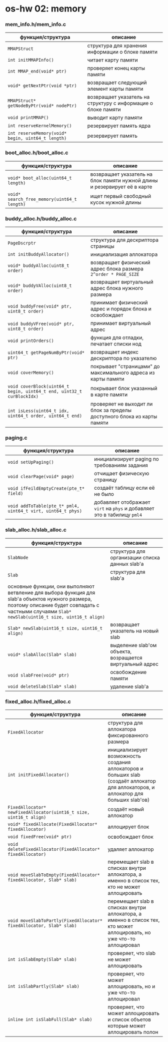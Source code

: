 # os-hw 02: memory


### mem_info.h/mem_info.c

**функция/структура** | **описание**
---|---
`MMAPStruct` | структура для хранения информации о блоке памяти
`int initMMAPInfo()` | читает карту памяти
`int MMAP_end(void* ptr)` | проверяет конец карты памяти
`void* getNextPtr(void *ptr)` | возвращает следующий элемент карты памяти
`MMAPStruct* getNodeByPtr(void* nodePtr)` | возвращает указатель на структуру с информацие о блоке памяти
`void printMMAP()` | выводит карту памяти
`int reserveKernelMemory()` | резервирует память ядра
`int reserveMemory(void* begin, uint64_t length)` | резервирует память

### boot_alloc.h/boot_alloc.c

**функция/структура** | **описание**
---|---
`void* boot_alloc(uint64_t length)` | возвращает указатель на блок памяти нужной длины и резервирует её в карте
`void* search_free_memory(uint64_t length)` | ищет первый свободный кусок нужной длины

### buddy_alloc.h/buddy_alloc.c

**функция/структура** | **описание**
---|---
`PageDscrptr` | структура для дескриптора страницы
`int initBuddyAllocator()` | инициализация аллокатора
`void* buddyAlloc(uint8_t order)` | возвращает физический адрес блока размера `2^order * PAGE_SIZE`
`void* buddyVAlloc(uint8_t order)` | возвращает виртуальный адрес блока нужного размера
`void buddyFree(void* ptr, uint8_t order)` | принимает физический адрес и порядок блока и освобождает
`void buddyVFree(void* ptr, uint8_t order)` | принимает виртуальный адрес
`void printOrders()` | функция для отладки, печатает списки нод
`uint64_t getPageNumByPtr(void* ptr)` | возвращает индекс дескриптора по указателю
`void coverMemory()` | покрывает "страницами" до максимального адреса из карты памяти
`void coverBlock(uint64_t begin, uint64_t end, uint32_t curBlockIdx)` | покрывает блок указанный в карте памяти
`int isLess(uint64_t idx, uint64_t order, uint64_t end)` | проверяет не выходит ли блок за пределы доступного блока из карты памяти


### paging.c

**функция/структура** | **описание**
---|---
`void setUpPaging()` | инициализирует paging по требованиям задания
`void clearPage(void* page)` | отчищает физическую страницу
`void ifFeildEmptyCreate(pte_t* field)` | создаёт таблицу если её не было
`void addToTable(pte_t* pml4, uint64_t virt, uint64_t phys)` | добавляет отображает `virt` на `phys` и добавляет это в табилицу `pml4`

### slab_alloc.h/slab_alloc.c

**функция/структура** | **описание**
---|---
`SlabNode` | структура для организации списка данных slab'а
`Slab` | структура для slab'а
основные функции, они выполняют ветвление для выбора функция для slab'а объектов нужного размера, поэтому описание будет совпадать с частными случаями `Slab* newSlab(uint16_t size, uint16_t align)`|
`Slab* newSlab(uint16_t size, uint16_t align)` | возвращает указатель на новый slab
`void* slabAlloc(Slab* slab)` | выделение slab'ом объекта, возращается виртуальный адрес
`void slabFree(void* ptr)` | освобождение памяти
`void deleteSlab(Slab* slab)` | удаление slab'а

### fixed_alloc.h/fixed_alloc.c

**функция/структура** | **описание**
---|---
`FixedAllocator` | структура для аллокатора фиксированного размера
`int initFixedAllocator()` | инициализирует возможность создания аллокаторов и больших slab (создаёт аллокатор для аллокаторов, и аллокатор для больших slab'ов)
`FixedAllocator* newFixedAllocator(uint16_t size, uint16_t align)` | создаёт новый аллокатор
`void* fixedAllocate(FixedAllocator* fixedAllocator)` | аллоцирует блок
`void fixedFree(void* ptr)` | освобождает блок
`void deleteFixedAllocator(FixedAllocator* fixedAllocator)` | удаляет аллокатор
`void moveSlabToEmpty(FixedAllocator* fixedAllocator, Slab* slab)` | перемещает slab в списках внутри аллокатора, а именно в список тех, кто не может аллоцировать
`void moveSlabToPartly(FixedAllocator* fixedAllocator, Slab* slab)` | перемещает slab в списках внутри аллокатора, а именно в список тех, кто может аллоцировать, но уже что-то аллоцировал
`int isSlabEmpty(Slab* slab)` | проверяет, что slab не может аллоцировать
`int isSlabPartly(Slab* slab)` | проверяет, что может аллоцировать, но и уже что-то аллоцировал
`inline int isSlabFull(Slab* slab)` | проверяет, что может аллоцировать и список объетов которые может аллоцировать полон